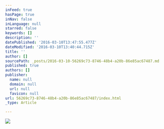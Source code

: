 ```yaml
---
inFeed: true
hasPage: true
inNav: false
inLanguage: null
starred: false
keywords: []
description: ''
datePublished: '2016-03-10T13:47:55.477Z'
dateModified: '2016-03-10T13:40:44.715Z'
title: ''
author: []
sourcePath: _posts/2016-03-10-56269c73-8746-48b4-a20b-86e85ac67487.md
published: true
authors: []
publisher:
  name: null
  domain: null
  url: null
  favicon: null
url: 56269c73-8746-48b4-a20b-86e85ac67487/index.html
_type: Article

---
```

![](https://the-grid-user-content.s3-us-west-2.amazonaws.com/4a9580e6-8e64-464c-91f8-83bae77ed254.jpg)
